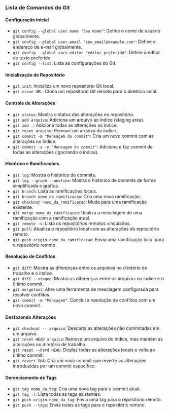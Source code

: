 ### Lista de Comandos do Git

#### Configuração Inicial
- `git config --global user.name "Seu Nome"`: Define o nome de usuário globalmente.
- `git config --global user.email "seu_email@example.com"`: Define o endereço de e-mail globalmente.
- `git config --global core.editor "editor_preferido"`: Define o editor de texto preferido.
- `git config --list`: Lista as configurações do Git.

#### Inicialização de Repositório
- `git init`: Inicializa um novo repositório Git local.
- `git clone URL`: Clona um repositório Git remoto para o diretório local.

#### Controle de Alterações
- `git status`: Mostra o status das alterações no repositório.
- `git add arquivo`: Adiciona um arquivo ao índice (staging area).
- `git add .`: Adiciona todas as alterações ao índice.
- `git reset arquivo`: Remove um arquivo do índice.
- `git commit -m "Mensagem do commit"`: Cria um novo commit com as alterações no índice.
- `git commit -a -m "Mensagem do commit"`: Adiciona e faz commit de todas as alterações (ignorando o índice).

#### Histórico e Ramificações
- `git log`: Mostra o histórico de commits.
- `git log --graph --oneline`: Mostra o histórico de commits de forma simplificada e gráfica.
- `git branch`: Lista as ramificações locais.
- `git branch nome_da_ramificacao`: Cria uma nova ramificação.
- `git checkout nome_da_ramificacao`: Muda para uma ramificação existente.
- `git merge nome_da_ramificacao`: Realiza a mesclagem de uma ramificação com a ramificação atual.
- `git remote -v`: Lista os repositórios remotos vinculados.
- `git pull`: Atualiza o repositório local com as alterações do repositório remoto.
- `git push origin nome_da_ramificacao`: Envia uma ramificação local para o repositório remoto.

#### Resolução de Conflitos
- `git diff`: Mostra as diferenças entre os arquivos no diretório de trabalho e o índice.
- `git diff --staged`: Mostra as diferenças entre os arquivos no índice e o último commit.
- `git mergetool`: Abre uma ferramenta de mesclagem configurada para resolver conflitos.
- `git commit -m "Mensagem"`: Conclui a resolução de conflitos com um novo commit.

#### Desfazendo Alterações
- `git checkout -- arquivo`: Descarta as alterações não commitadas em um arquivo.
- `git reset HEAD arquivo`: Remove um arquivo do índice, mas mantém as alterações no diretório de trabalho.
- `git reset --hard HEAD`: Desfaz todas as alterações locais e volta ao último commit.
- `git revert SHA`: Cria um novo commit que reverte as alterações introduzidas por um commit específico.

#### Gerenciamento de Tags
- `git tag nome_da_tag`: Cria uma nova tag para o commit atual.
- `git tag -l`: Lista todas as tags existentes.
- `git push origin nome_da_tag`: Envia uma tag para o repositório remoto.
- `git push --tags`: Envia todas as tags para o repositório remoto.